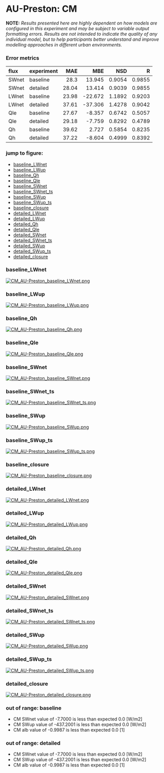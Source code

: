 # AU-Preston: CM

**NOTE:** *Results presented here are highly dependent on how models are configured in this experiment and may be subject to variable output formatting errors. Results are not intended to indicate the quality of any individual model, but to help participants better understand and improve modelling approaches in different urban environments.*

### Error metrics

| flux   | experiment   |   MAE |     MBE |    NSD |      R |
|:-------|:-------------|------:|--------:|-------:|-------:|
| SWnet  | baseline     | 28.3  |  13.945 | 0.9054 | 0.9855 |
| SWnet  | detailed     | 28.04 |  13.414 | 0.9039 | 0.9855 |
| LWnet  | baseline     | 23.98 | -22.672 | 1.1892 | 0.9203 |
| LWnet  | detailed     | 37.61 | -37.306 | 1.4278 | 0.9042 |
| Qle    | baseline     | 27.67 |  -8.357 | 0.6742 | 0.5057 |
| Qle    | detailed     | 29.18 |  -7.759 | 0.8292 | 0.4789 |
| Qh     | baseline     | 39.62 |   2.727 | 0.5854 | 0.8235 |
| Qh     | detailed     | 37.22 |  -8.604 | 0.4999 | 0.8392 |

### jump to figure:
 - [baseline_LWnet](#baseline_lwnet)
 - [baseline_LWup](#baseline_lwup)
 - [baseline_Qh](#baseline_qh)
 - [baseline_Qle](#baseline_qle)
 - [baseline_SWnet](#baseline_swnet)
 - [baseline_SWnet_ts](#baseline_swnet_ts)
 - [baseline_SWup](#baseline_swup)
 - [baseline_SWup_ts](#baseline_swup_ts)
 - [baseline_closure](#baseline_closure)
 - [detailed_LWnet](#detailed_lwnet)
 - [detailed_LWup](#detailed_lwup)
 - [detailed_Qh](#detailed_qh)
 - [detailed_Qle](#detailed_qle)
 - [detailed_SWnet](#detailed_swnet)
 - [detailed_SWnet_ts](#detailed_swnet_ts)
 - [detailed_SWup](#detailed_swup)
 - [detailed_SWup_ts](#detailed_swup_ts)
 - [detailed_closure](#detailed_closure)

### <a name="baseline_lwnet"></a>baseline_LWnet
[![CM_AU-Preston_baseline_LWnet.png](CM_AU-Preston_baseline_LWnet.png)](CM_AU-Preston_baseline_LWnet.png)

### <a name="baseline_lwup"></a>baseline_LWup
[![CM_AU-Preston_baseline_LWup.png](CM_AU-Preston_baseline_LWup.png)](CM_AU-Preston_baseline_LWup.png)

### <a name="baseline_qh"></a>baseline_Qh
[![CM_AU-Preston_baseline_Qh.png](CM_AU-Preston_baseline_Qh.png)](CM_AU-Preston_baseline_Qh.png)

### <a name="baseline_qle"></a>baseline_Qle
[![CM_AU-Preston_baseline_Qle.png](CM_AU-Preston_baseline_Qle.png)](CM_AU-Preston_baseline_Qle.png)

### <a name="baseline_swnet"></a>baseline_SWnet
[![CM_AU-Preston_baseline_SWnet.png](CM_AU-Preston_baseline_SWnet.png)](CM_AU-Preston_baseline_SWnet.png)

### <a name="baseline_swnet_ts"></a>baseline_SWnet_ts
[![CM_AU-Preston_baseline_SWnet_ts.png](CM_AU-Preston_baseline_SWnet_ts.png)](CM_AU-Preston_baseline_SWnet_ts.png)

### <a name="baseline_swup"></a>baseline_SWup
[![CM_AU-Preston_baseline_SWup.png](CM_AU-Preston_baseline_SWup.png)](CM_AU-Preston_baseline_SWup.png)

### <a name="baseline_swup_ts"></a>baseline_SWup_ts
[![CM_AU-Preston_baseline_SWup_ts.png](CM_AU-Preston_baseline_SWup_ts.png)](CM_AU-Preston_baseline_SWup_ts.png)

### <a name="baseline_closure"></a>baseline_closure
[![CM_AU-Preston_baseline_closure.png](CM_AU-Preston_baseline_closure.png)](CM_AU-Preston_baseline_closure.png)

### <a name="detailed_lwnet"></a>detailed_LWnet
[![CM_AU-Preston_detailed_LWnet.png](CM_AU-Preston_detailed_LWnet.png)](CM_AU-Preston_detailed_LWnet.png)

### <a name="detailed_lwup"></a>detailed_LWup
[![CM_AU-Preston_detailed_LWup.png](CM_AU-Preston_detailed_LWup.png)](CM_AU-Preston_detailed_LWup.png)

### <a name="detailed_qh"></a>detailed_Qh
[![CM_AU-Preston_detailed_Qh.png](CM_AU-Preston_detailed_Qh.png)](CM_AU-Preston_detailed_Qh.png)

### <a name="detailed_qle"></a>detailed_Qle
[![CM_AU-Preston_detailed_Qle.png](CM_AU-Preston_detailed_Qle.png)](CM_AU-Preston_detailed_Qle.png)

### <a name="detailed_swnet"></a>detailed_SWnet
[![CM_AU-Preston_detailed_SWnet.png](CM_AU-Preston_detailed_SWnet.png)](CM_AU-Preston_detailed_SWnet.png)

### <a name="detailed_swnet_ts"></a>detailed_SWnet_ts
[![CM_AU-Preston_detailed_SWnet_ts.png](CM_AU-Preston_detailed_SWnet_ts.png)](CM_AU-Preston_detailed_SWnet_ts.png)

### <a name="detailed_swup"></a>detailed_SWup
[![CM_AU-Preston_detailed_SWup.png](CM_AU-Preston_detailed_SWup.png)](CM_AU-Preston_detailed_SWup.png)

### <a name="detailed_swup_ts"></a>detailed_SWup_ts
[![CM_AU-Preston_detailed_SWup_ts.png](CM_AU-Preston_detailed_SWup_ts.png)](CM_AU-Preston_detailed_SWup_ts.png)

### <a name="detailed_closure"></a>detailed_closure
[![CM_AU-Preston_detailed_closure.png](CM_AU-Preston_detailed_closure.png)](CM_AU-Preston_detailed_closure.png)

### out of range: baseline

 - CM SWnet value of -7.7000 is less than expected 0.0 [W/m2]
 - CM SWup value of -437.2001 is less than expected 0.0 [W/m2]
 - CM alb value of -0.9987 is less than expected 0.0 [1]

### out of range: detailed

 - CM SWnet value of -7.7000 is less than expected 0.0 [W/m2]
 - CM SWup value of -437.2001 is less than expected 0.0 [W/m2]
 - CM alb value of -0.9987 is less than expected 0.0 [1]

